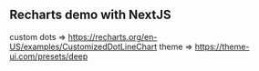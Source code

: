 ## Recharts demo with NextJS

custom dots => https://recharts.org/en-US/examples/CustomizedDotLineChart
theme => https://theme-ui.com/presets/deep
